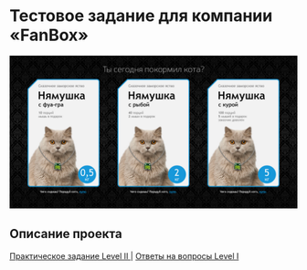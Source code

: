 # Тестовое задание для компании «FanBox»

![alt-Макет](index.jpg)

## Описание проекта

[Практическое задание Level II ](https://anrikotacatti.github.io/FunBox/build) | [Ответы на вопросы Level I](https://anrikotacatti.github.io/FunBox/Level1.md)


